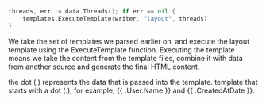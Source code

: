 ```go
threads, err := data.Threads(); if err == nil {
    templates.ExecuteTemplate(writer, "layout", threads)
}
```

We take the set of templates we parsed earlier on, and execute the layout template using the ExecuteTemplate function. Executing the template means we take the content from the template files, combine it with data from another source and generate the final HTML content.

the dot (.) represents the data that is passed into the template. template that starts with a dot (.), for example, {{ .User.Name }} and {{ .CreatedAtDate }}.
